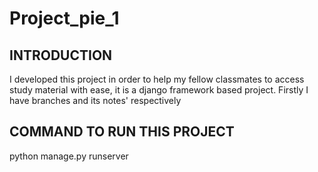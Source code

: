 # Project_pie_1

INTRODUCTION
------------
I developed this project in order to help my fellow classmates to access study material with ease, it is a django framework based project. Firstly I have branches and its notes' respectively

COMMAND TO RUN THIS PROJECT
---------------------------
python manage.py runserver
